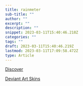 ```yaml
---
title: rainmeter
sub-title: ""
author: ""
excerpt: ""
description: ""
snippet: 2023-03-11T15:40:46.218Z
categories: ""
tags: ""
draft: 2023-03-11T15:40:46.219Z
lastmod: 2023-03-11T17:09:58.472Z
type: Article
---
```


[Discover](https://www.rainmeter.net/discover/)

[Deviant Art Skins](https://www.deviantart.com/rainmeter/gallery/23941137/skins)